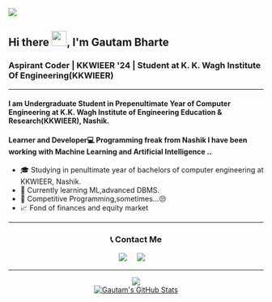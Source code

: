 ![](https://github.com/halfrost/halfrost/blob/master/icons/header_1.png)

<h2>Hi there <img src="https://raw.githubusercontent.com/MartinHeinz/MartinHeinz/master/wave.gif" width="30px" height="30px">, I'm Gautam Bharte</h2>
<h3>Aspirant Coder | KKWIEER '24 | Student at K. K. Wagh Institute Of Engineering(KKWIEER)</h3>
<hr>

<h4>I am Undergraduate Student in Prepenultimate Year of Computer Engineering at K.K. Wagh Institute of Engineering Education & Research(KKWIEER), Nashik.</h4>
<h4>Learner and Developer💻 Programming freak from Nashik I have been working with Machine Learning and Artificial Intelligence ..</h4>

</a>

* 🎓   Studying in penultimate year of bachelors of computer engineering at KKWIEER, Nashik.
* 🌱   Currently learning ML,advanced DBMS.
* 🧐   Competitive Programming,sometimes...😒 
* 📈   Fond of finances and equity market  

<hr/>
<p align="center">
<h3 align="center">📞 Contact Me</h3>
</p>
<p align="center">
  <a href="mailto:gautambharte123@gmail.com"><img src="https://img.shields.io/badge/gmail-%23D14836.svg?&style=for-the-badge&logo=gmail&logoColor=white" /></a>&nbsp;&nbsp;&nbsp;&nbsp;
  <a href="https://www.linkedin.com/in/gautam-bharte/"><img src="https://img.shields.io/badge/linkedin-%230077B5.svg?&style=for-the-badge&logo=linkedin&logoColor=white" /></a>&nbsp;&nbsp;&nbsp;&nbsp;
</p>

<hr/>
<div align="center">
<a href="https://github.com/GautamBharte/GautamBharte">
<img align="center" src="https://github-readme-stats.vercel.app/api/top-langs/?username=GautamBharte&hide=css,tex&title_color=FF5733&text_color=c9cacc&icon_color=2bbc8a&bg_color=1d1f21&langs_count=5" /></a>
</div>
<div align="center">
<a href="https://github.com/GautamBharte/GautamBharte">
<img align="center" src="https://github-readme-stats.vercel.app/api?username=GautamBharte&show_icons=true&line_height=27&count_private=true&title_color=ffffff&text_color=c9cacc&icon_color=2bbc8a&bg_color=1d1f21" alt="Gautam's GitHub Stats" />
</a>
</div>


